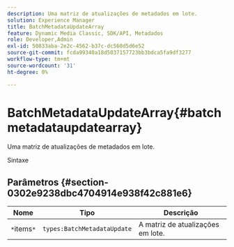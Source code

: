 ```yaml
---
description: Uma matriz de atualizações de metadados em lote.
solution: Experience Manager
title: BatchMetadataUpdateArray
feature: Dynamic Media Classic, SDK/API, Metadados
role: Developer,Admin
exl-id: 50833aba-2e2c-4562-b37c-dc560d5d6e52
source-git-commit: fcda99340a18d5037157723bb3bdca5fa9df3277
workflow-type: tm+mt
source-wordcount: '31'
ht-degree: 0%

---
```


# BatchMetadataUpdateArray{#batchmetadataupdatearray}

Uma matriz de atualizações de metadados em lote.

Sintaxe

## Parâmetros {#section-0302e9238dbc4704914e938f42c881e6}

| Nome | Tipo | Descrição |
|---|---|---|
| `*`items`*` | `types:BatchMetadataUpdate` | A matriz de atualizações em lote. |

